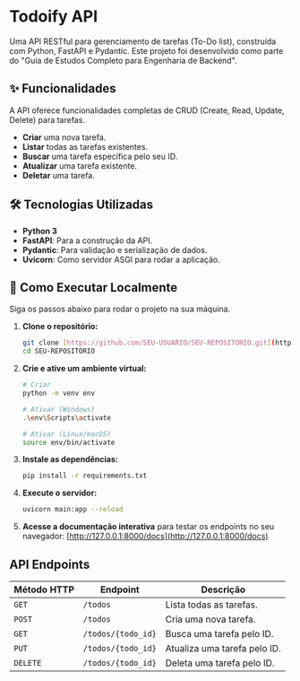 # Todoify API

Uma API RESTful para gerenciamento de tarefas (To-Do list), construída com Python, FastAPI e Pydantic. Este projeto foi desenvolvido como parte do "Guia de Estudos Completo para Engenharia de Backend".

## ✨ Funcionalidades

A API oferece funcionalidades completas de CRUD (Create, Read, Update, Delete) para tarefas.

* **Criar** uma nova tarefa.
* **Listar** todas as tarefas existentes.
* **Buscar** uma tarefa específica pelo seu ID.
* **Atualizar** uma tarefa existente.
* **Deletar** uma tarefa.

## 🛠️ Tecnologias Utilizadas

* **Python 3**
* **FastAPI**: Para a construção da API.
* **Pydantic**: Para validação e serialização de dados.
* **Uvicorn**: Como servidor ASGI para rodar a aplicação.

## 🚀 Como Executar Localmente

Siga os passos abaixo para rodar o projeto na sua máquina.

1.  **Clone o repositório:**
    ```bash
    git clone [https://github.com/SEU-USUARIO/SEU-REPOSITORIO.git](https://github.com/SEU-USUARIO/SEU-REPOSITORIO.git)
    cd SEU-REPOSITORIO
    ```

2.  **Crie e ative um ambiente virtual:**
    ```bash
    # Criar
    python -m venv env

    # Ativar (Windows)
    .\env\Scripts\activate

    # Ativar (Linux/macOS)
    source env/bin/activate
    ```

3.  **Instale as dependências:**
    ```bash
    pip install -r requirements.txt
    ```

4.  **Execute o servidor:**
    ```bash
    uvicorn main:app --reload
    ```

5.  **Acesse a documentação interativa** para testar os endpoints no seu navegador:
    [http://127.0.0.1:8000/docs](http://127.0.0.1:8000/docs)

##  API Endpoints

| Método HTTP | Endpoint                 | Descrição                      |
|-------------|--------------------------|--------------------------------|
| `GET`       | `/todos`                 | Lista todas as tarefas.        |
| `POST`      | `/todos`                 | Cria uma nova tarefa.          |
| `GET`       | `/todos/{todo_id}`       | Busca uma tarefa pelo ID.      |
| `PUT`       | `/todos/{todo_id}`       | Atualiza uma tarefa pelo ID.   |
| `DELETE`    | `/todos/{todo_id}`       | Deleta uma tarefa pelo ID.     |
